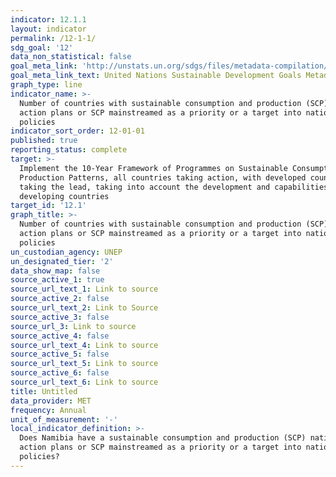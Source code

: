 ```yaml
---
indicator: 12.1.1
layout: indicator
permalink: /12-1-1/
sdg_goal: '12'
data_non_statistical: false
goal_meta_link: 'http://unstats.un.org/sdgs/files/metadata-compilation/Metadata-Goal-12.pdf'
goal_meta_link_text: United Nations Sustainable Development Goals Metadata (pdf 782kB)
graph_type: line
indicator_name: >-
  Number of countries with sustainable consumption and production (SCP) national
  action plans or SCP mainstreamed as a priority or a target into national
  policies
indicator_sort_order: 12-01-01
published: true
reporting_status: complete
target: >-
  Implement the 10-Year Framework of Programmes on Sustainable Consumption and
  Production Patterns, all countries taking action, with developed countries
  taking the lead, taking into account the development and capabilities of
  developing countries
target_id: '12.1'
graph_title: >-
  Number of countries with sustainable consumption and production (SCP) national
  action plans or SCP mainstreamed as a priority or a target into national
  policies
un_custodian_agency: UNEP
un_designated_tier: '2'
data_show_map: false
source_active_1: true
source_url_text_1: Link to source
source_active_2: false
source_url_text_2: Link to Source
source_active_3: false
source_url_3: Link to source
source_active_4: false
source_url_text_4: Link to source
source_active_5: false
source_url_text_5: Link to source
source_active_6: false
source_url_text_6: Link to source
title: Untitled
data_provider: MET
frequency: Annual
unit_of_measurement: '-'
local_indicator_definition: >-
  Does Namibia have a sustainable consumption and production (SCP) national
  action plans or SCP mainstreamed as a priority or a target into national
  policies?
---
```

